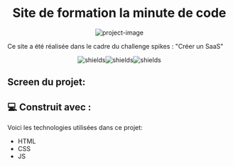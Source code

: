 <h1 align="center" id="title">Site de formation la minute de code</h1>

<p align="center"><img src="https://socialify.git.ci/thomaslekieffre/Challenge-Spikes-SaaS/image?language=1&name=1&owner=1&theme=Dark" alt="project-image"></p>

<p id="description">Ce site a été réalisée dans le cadre du challenge spikes  : "Créer un SaaS"</p>

<p align="center"><img src="https://img.shields.io/badge/HTML5-E34F26?style=for-the-badge&amp;logo=html5&amp;logoColor=white" alt="shields"><img src="https://img.shields.io/badge/CSS3-1572B6?style=for-the-badge&amp;logo=css3&amp;logoColor=white" alt="shields"><img src="https://img.shields.io/badge/JavaScript-F7DF1E?style=for-the-badge&amp;logo=JavaScript&amp;logoColor=white" alt="shields"></p>

<h2>Screen du projet:</h2>


  
<h2>💻 Construit avec :</h2>

Voici les technologies utilisées dans ce projet:

*   HTML
*   CSS
*   JS

